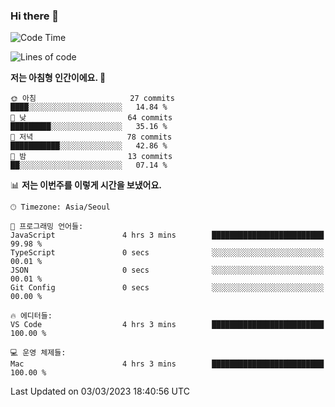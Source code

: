 ### Hi there 👋

<!--START_SECTION:waka-->
![Code Time](http://img.shields.io/badge/Code%20Time-88%20hrs%2042%20mins-blue)

![Lines of code](https://img.shields.io/badge/%EC%A0%80%EB%8A%94%20%EC%97%AC%ED%83%9C%EA%B9%8C%EC%A7%80%20-95.0%20thousand%20%EC%A4%84%EC%9D%98%20%EC%BD%94%EB%93%9C%EB%A5%BC%20%EC%9E%91%EC%84%B1%ED%96%88%EC%96%B4%EC%9A%94.-blue)

**저는 아침형 인간이에요. 🐤** 

```text
🌞 아침                     27 commits          ████░░░░░░░░░░░░░░░░░░░░░   14.84 % 
🌆 낮　                     64 commits          █████████░░░░░░░░░░░░░░░░   35.16 % 
🌃 저녁                     78 commits          ███████████░░░░░░░░░░░░░░   42.86 % 
🌙 밤　                     13 commits          ██░░░░░░░░░░░░░░░░░░░░░░░   07.14 % 
```


📊 **저는 이번주를 이렇게 시간을 보냈어요.** 

```text
🕑︎ Timezone: Asia/Seoul

💬 프로그래밍 언어들: 
JavaScript               4 hrs 3 mins        █████████████████████████   99.98 % 
TypeScript               0 secs              ░░░░░░░░░░░░░░░░░░░░░░░░░   00.01 % 
JSON                     0 secs              ░░░░░░░░░░░░░░░░░░░░░░░░░   00.01 % 
Git Config               0 secs              ░░░░░░░░░░░░░░░░░░░░░░░░░   00.00 % 

🔥 에디터들: 
VS Code                  4 hrs 3 mins        █████████████████████████   100.00 % 

💻 운영 체제들: 
Mac                      4 hrs 3 mins        █████████████████████████   100.00 % 
```


 Last Updated on 03/03/2023 18:40:56 UTC
<!--END_SECTION:waka-->
